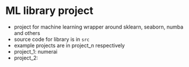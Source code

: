 # ML library project

- project for machine learning wrapper around sklearn, seaborn, numba
and others
- source code for library is in `src`
- example projects are in project_n respectively
- project_1: numerai
- project_2: